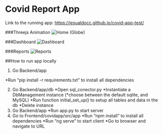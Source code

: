 # Covid Report App

Link to the running app: https://jesualdocc.github.io/covid-app-test/

###Threejs Animation
![Home (Globe)](https://user-images.githubusercontent.com/46726672/106687404-48b9e780-6589-11eb-87fd-0d03337d4504.jpg)

###Dashboard
![Dashboard](https://user-images.githubusercontent.com/46726672/106687496-72730e80-6589-11eb-9265-ccf1c2ebf2f2.jpg)

###Reports
![Reports](https://user-images.githubusercontent.com/46726672/106687508-7868ef80-6589-11eb-8944-3b7887711fa3.jpg)

##How to run app locally

1) Go Backend/app

*Run “pip install -r requirements.txt” to install all dependencies

2) Go Backend/app/db
*Open sql_conector.py
*Instantiate a DbManagement instance (*choose between the default sqlite, and MySQL)
*Run function initial_set_up() to setup all tables and data in the db
*Delete instance
3) Go Backend/app
*Run app.py to start server
4) Go to Frontend/covidapp/src/app
*Run “npm install” to install all dependencies
*Run “ng serve” to start client
*Go to browser and navigate to URL
